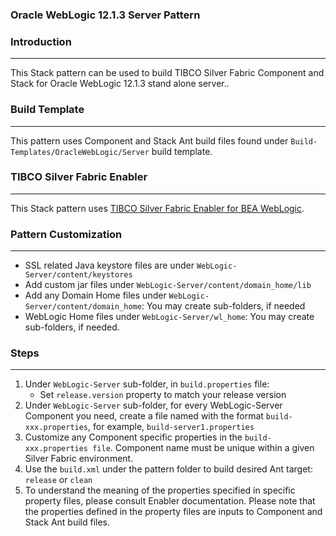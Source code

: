 ### Oracle WebLogic 12.1.3 Server Pattern

### Introduction
--------------------------------------
This Stack pattern can be used to build TIBCO Silver Fabric Component and Stack for Oracle WebLogic 12.1.3 stand alone server..

### Build Template
--------------------------

This pattern uses Component and Stack Ant build files found under  `Build-Templates/OracleWebLogic/Server` build template. 


### TIBCO Silver Fabric Enabler
------------------------------------------

This Stack pattern uses [TIBCO Silver Fabric Enabler for BEA WebLogic].

### Pattern Customization
-------------------------------------
* SSL related Java keystore files are under `WebLogic-Server/content/keystores` 
* Add custom jar files under `WebLogic-Server/content/domain_home/lib` 
* Add  any Domain Home files under `WebLogic-Server/content/domain_home`: You may create sub-folders, if needed
* WebLogic Home files under `WebLogic-Server/wl_home`: You may create sub-folders, if needed.

### Steps
--------------------------------------
1. Under `WebLogic-Server` sub-folder, in  `build.properties` file:
	* Set `release.version` property to match your release version
2. Under `WebLogic-Server` sub-folder, for every WebLogic-Server Component you need, create a file named with the format `build-xxx.properties`, for example, `build-server1.properties`
3. Customize any Component specific properties in the `build-xxx.properties file`. Component name  must be unique within a given Silver Fabric environment.
4. Use the `build.xml` under the pattern folder to build desired Ant target: `release` or `clean`
5. To understand the meaning of the properties specified in specific property files, please consult Enabler documentation. 
Please note that the properties defined in the  property files are inputs to Component and Stack Ant build files.

[TIBCO Silver Fabric Enabler for BEA WebLogic]: <https://docs.tibco.com/products/tibco-silver-fabric-enabler-for-bea-weblogic-5-6-0>
[TIBCO Silver Fabric Developer's Guide]:<https://docs.tibco.com/pub/silver_fabric/5.7.1/doc/pdf/TIB_silver_fabric_5.7.1_developers_guide.pdf>